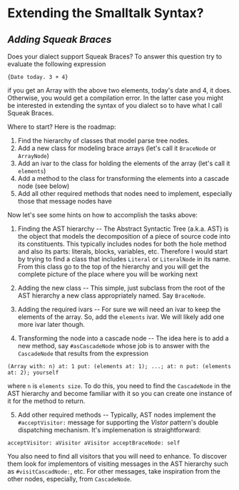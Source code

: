 # Extending the Smalltalk Syntax?
*Adding Squeak Braces*
--

Does your dialect support Squeak Braces? To answer this question try to evaluate the following expression

`{Date today. 3 + 4}`

if you get an Array with the above two elements, today's date and 4, it does. Otherwise, you would get a compilation error. In the latter case you might be interested in extending the syntax of you dialect so to have what I call Squeak Braces.

Where to start? Here is the roadmap:

1. Find the hierarchy of classes that model parse tree nodes.
2. Add a new class for modeling brace arrays (let's call it `BraceNode` or `ArrayNode`)
3. Add an ivar to the class for holding the elements of the array (let's call it `elements`)
4. Add a method to the class for transforming the elements into a cascade node (see below)
5. Add all other required methods that nodes need to implement, especially those that message nodes have

Now let's see some hints on how to accomplish the tasks above:

1. Finding the AST hierarchy
--
The Abstract Syntactic Tree (a.k.a. AST) is the object that models the decomposition of a piece of source code into its constituents. This typically includes nodes for both the hole method and also its parts: literals, blocks, variables, etc. Therefore I would start by trying to find a class that includes `Literal` or `LiteralNode` in its name. From this class go to the top of the hierarchy and you will get the complete picture of the place where you will be working next

2. Adding the new class
--
This simple, just subclass from the root of the AST hierarchy a new class appropriately named. Say `BraceNode`.

3. Adding the required ivars
--
For sure we will need an ivar to keep the elements of the array. So, add the `elements` ivar. We will likely add one more ivar later though.

4. Transforming the node into a cascade node
--
The idea here is to add a new method, say `#asCascadeNode` whose job is to answer with the `CascadeNode` that results from the expression

`(Array with: n)
   at: 1 put: (elements at: 1);
   ...;
   at: n put: (elements at: 2);
   yourself`

where `n` is `elements size`. To do this, you need to find the `CascadeNode` in the AST hierarchy and become familiar with it so you can create one instance of it for the method to return.

5. Add other required methods
--
Typically, AST nodes implement the `#acceptVisitor:` message for supporting the *Vistor* pattern's double dispatching mechanism. It's implemenation is straightforward:

`acceptVisitor: aVisitor
   aVisitor acceptBraceNode: self`

You also need to find all visitors that you will need to enhance. To discover them look for implementors of visiting messages in the AST hierarchy such as `#visitCascadNode:`, etc. For other messages, take inspiration from the other nodes, especially, from `CascadeNode`.
